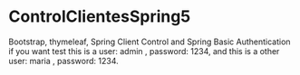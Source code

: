 # ControlClientesSpring5
Bootstrap, thymeleaf,
Spring Client Control and Spring Basic Authentication
if you want test this is a user: admin , password: 1234,
and this is a other user: maria , password: 1234.
